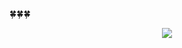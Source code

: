 🍀🍀🍀
<div align="center">

<img src="https://github-readme-stats.vercel.app/api/top-langs/?username=danajlim&layout=compact&theme=graywhite&cache_seconds=1800">

</div>
<!--
<div align="center">

<img src="https://github-readme-stats.vercel.app/api/top-langs/?username=danajlim&layout=compact&theme=graywhite&cache_seconds=1800">

</div>
<div align="center">

<img src="https://github-readme-stats.vercel.app/api/top-langs/?username=danajlim&layout=compact&theme=graywhite&cache_seconds=1800">

</div>

<br><br>
<img src="https://github-readme-stats.vercel.app/api?username=danajlim&theme=graywhite&show_icons=true&cache_seconds=1800">



**danajlim/danajlim** is a ✨ _special_ ✨ repository because its `README.md` (this file) appears on your GitHub profile.

Here are some ideas to get you started:

- 🔭 I’m currently working on ...
- 🌱 I’m currently learning ...
- 👯 I’m looking to collaborate on ...
- 🤔 I’m looking for help with ...
- 💬 Ask me about ...
- 📫 How to reach me: ...
- 😄 Pronouns: ...
- ⚡ Fun fact: ...
-->
